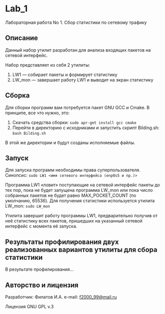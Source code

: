 # Lab_1
Лабораторная работа No 1. Сбор статистики по сетевому трафику

## Описание

Данный набор утилит разработан для анализа входящих пакетов на сетевой интерфейс.

Набор представляет из себя 2 утилиты:
1. LW1 — собирает пакеты и формирует статистику
2. LW_mon — завершает работу LW1 и выводит на экран статистику
    
## Сборка

Для сборки программ вам потребуется пакет GNU GCC и Cmake.
В принципе, все что нужно, это:
1. Скачать средства сборки: `sudo apr-get install gcc cmake`
2. Перейти в директорию с исходниками и запустить скрипт Bilding.sh: `bash Bilding.sh`

В этой же директории и будут созданы исполняемые файлы.

## Запуск

Для запуска программ необходимы права суперпользователя. Синопсис:
`sudo LW1 <имя сетевого интерфейса (enp0s5 и пр.)>`

Программа LW1 «ловит» поступающие на сетевой интерфейс пакеты до тех пор, пока не будет запущена программа LW_mon или пока число собранных пакетов не будет равно MAX_POCKET_COUNT (по умолчанию, 65536).
Для получения статистики используется утилита LW_mon:
`sudo LW_mon`

Утилита завершит работу программы  LW1, предварительно получив от неё статистику всех пакетов, пришедших на указанный сетевой интерфейс с момента её запуска.

## Результаты профилирования двух реализованных вариантов утилиты для сбора статистики

В результате профилирования...

## Авторство и лицензия

Разработчик: Филатов И.А.
e-mail: f2000_99@mail.ru

Лицензия GNU GPL v.3
